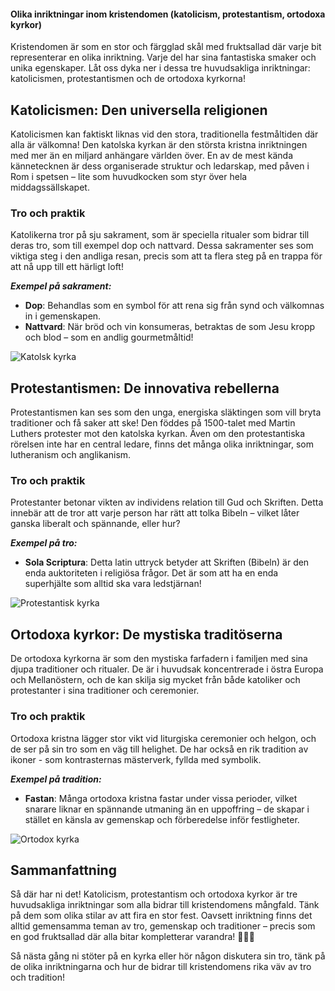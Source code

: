 #### Olika inriktningar inom kristendomen (katolicism, protestantism, ortodoxa kyrkor)

Kristendomen är som en stor och färgglad skål med fruktsallad där varje bit representerar en olika inriktning. Varje del har sina fantastiska smaker och unika egenskaper. Låt oss dyka ner i dessa tre huvudsakliga inriktningar: katolicismen, protestantismen och de ortodoxa kyrkorna!

## Katolicismen: Den universella religionen

Katolicismen kan faktiskt liknas vid den stora, traditionella festmåltiden där alla är välkomna! Den katolska kyrkan är den största kristna inriktningen med mer än en miljard anhängare världen över. En av de mest kända kännetecknen är dess organiserade struktur och ledarskap, med påven i Rom i spetsen – lite som huvudkocken som styr över hela middagssällskapet.

### Tro och praktik
Katolikerna tror på sju sakrament, som är speciella ritualer som bidrar till deras tro, som till exempel dop och nattvard. Dessa sakramenter ses som viktiga steg i den andliga resan, precis som att ta flera steg på en trappa för att nå upp till ett härligt loft!

***Exempel på sakrament:***
- **Dop**: Behandlas som en symbol för att rena sig från synd och välkomnas in i gemenskapen.
- **Nattvard**: När bröd och vin konsumeras, betraktas de som Jesu kropp och blod – som en andlig gourmetmåltid!

![Katolsk kyrka](https://example.com/katolsk_kyrka.jpg)

## Protestantismen: De innovativa rebellerna

Protestantismen kan ses som den unga, energiska släktingen som vill bryta traditioner och få saker att ske! Den föddes på 1500-talet med Martin Luthers protester mot den katolska kyrkan. Även om den protestantiska rörelsen inte har en central ledare, finns det många olika inriktningar, som lutheranism och anglikanism.

### Tro och praktik
Protestanter betonar vikten av individens relation till Gud och Skriften. Detta innebär att de tror att varje person har rätt att tolka Bibeln – vilket låter ganska liberalt och spännande, eller hur?

***Exempel på tro:***
- **Sola Scriptura**: Detta latin uttryck betyder att Skriften (Bibeln) är den enda auktoriteten i religiösa frågor. Det är som att ha en enda superhjälte som alltid ska vara ledstjärnan!

![Protestantisk kyrka](https://example.com/protestantisk_kyrka.jpg)

## Ortodoxa kyrkor: De mystiska traditöserna

De ortodoxa kyrkorna är som den mystiska farfadern i familjen med sina djupa traditioner och ritualer. De är i huvudsak koncentrerade i östra Europa och Mellanöstern, och de kan skilja sig mycket från både katoliker och protestanter i sina traditioner och ceremonier.

### Tro och praktik
Ortodoxa kristna lägger stor vikt vid liturgiska ceremonier och helgon, och de ser på sin tro som en väg till helighet. De har också en rik tradition av ikoner - som kontrasternas mästerverk, fyllda med symbolik.

***Exempel på tradition:***
- **Fastan**: Många ortodoxa kristna fastar under vissa perioder, vilket snarare liknar en spännande utmaning än en uppoffring – de skapar i stället en känsla av gemenskap och förberedelse inför festligheter.

![Ortodox kyrka](https://example.com/ortodox_kyrka.jpg)

## Sammanfattning

Så där har ni det! Katolicism, protestantism och ortodoxa kyrkor är tre huvudsakliga inriktningar som alla bidrar till kristendomens mångfald. Tänk på dem som olika stilar av att fira en stor fest. Oavsett inriktning finns det alltid gemensamma teman av tro, gemenskap och traditioner – precis som en god fruktsallad där alla bitar kompletterar varandra! 🍎🍌🍇

Så nästa gång ni stöter på en kyrka eller hör någon diskutera sin tro, tänk på de olika inriktningarna och hur de bidrar till kristendomens rika väv av tro och tradition!